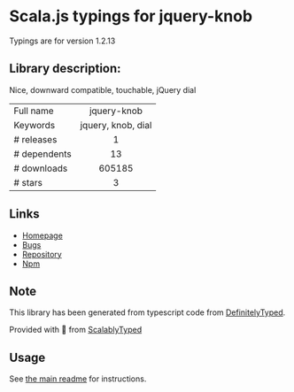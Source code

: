 
# Scala.js typings for jquery-knob

Typings are for version 1.2.13

## Library description:
Nice, downward compatible, touchable, jQuery dial

|                    |                 |
| ------------------ | :-------------: |
| Full name          | jquery-knob |
| Keywords           | jquery, knob, dial |
| # releases         | 1 |
| # dependents       | 13 |
| # downloads        | 605185 |
| # stars            | 3 |

## Links
- [Homepage](https://github.com/aterrien/jQuery-Knob#readme)
- [Bugs](https://github.com/aterrien/jQuery-Knob/issues)
- [Repository](https://github.com/aterrien/jQuery-Knob)
- [Npm](https://www.npmjs.com/package/jquery-knob)
    


## Note
This library has been generated from typescript code from [DefinitelyTyped](https://definitelytyped.org).

Provided with :purple_heart: from [ScalablyTyped](https://github.com/oyvindberg/ScalablyTyped)

## Usage
See [the main readme](../../readme.md) for instructions.


